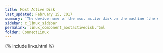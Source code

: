 ```yaml
---
title: Most Active Disk
last_updated: February 15, 2017
summary: "The device name of the most active disk on the machine (the disk with the highest rate of read/writes)."
sidebar: c_linux_sidebar
permalink: linux_component_mostactivedisk.html
folder: ConnectLinux
---
```



{% include links.html %}
